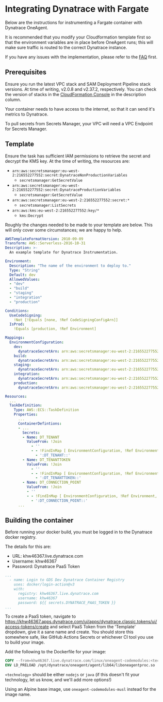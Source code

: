 # Integrating Dynatrace with Fargate

Below are the instructions for instrumenting a Fargate container with Dynatrace OneAgent.

It is recommended that you modify your Cloudformation template first so that the environment variables are in place before OneAgent runs; this will make sure traffic is routed to the correct Dynatrace instance.

If you have any issues with the implementation, please refer to the [FAQ](../FAQ.md) first.

## Prerequisites

Ensure you run the latest VPC stack and SAM Deployment Pipeline stack versions. At time of writing, v2.0.8 and v2.37.2, respectively. You can check the version of stacks in the [CloudFormation Console](https://eu-west-2.console.aws.amazon.com/cloudformation/home?region=eu-west-2#/stacks) in the description column.

Your container needs to have access to the internet, so that it can send it's metrics to Dynatrace.

To pull secrets from Secrets Manager, your VPC will need a VPC Endpoint for Secrets Manager.

## Template

Ensure the task has sufficient IAM permissions to retrieve the secret and decrypt the KMS key. At the time of writing, the resources are:

- `arn:aws:secretsmanager:eu-west-2:216552277552:secret:DynatraceNonProductionVariables`
  - `secretsmanager:GetSecretValue`
- `arn:aws:secretsmanager:eu-west-2:216552277552:secret:DynatraceProductionVariables`
  - `secretsmanager:GetSecretValue`
- `arn:aws:secretsmanager:eu-west-2:216552277552:secret:*`
  - `secretsmanager:ListSecrets`
- `arn:aws:kms:eu-west-2:216552277552:key/*`
  - `kms:Decrypt`

Roughly the changes needed to be made to your template are below. This will only cover some circumstances; we are happy to help.

```yaml
AWSTemplateFormatVersion: 2010-09-09
Transform: AWS::Serverless-2016-10-31
Description: >-
  An example template for Dynatrace Instrumentation.

Environment:
  Description: "The name of the environment to deploy to."
  Type: "String"
  Default: dev
  AllowedValues:
  - "dev"
  - "build"
  - "staging"
  - "integration"
  - "production"

Conditions:
  UseCodeSigning:
    !Not [!Equals [none, !Ref CodeSigningConfigArn]]
  IsProd:
    !Equals [production, !Ref Environment]

Mappings:
  EnvironmentConfiguration:
    dev:
      dynatraceSecretArn: arn:aws:secretsmanager:eu-west-2:216552277552:secret:DynatraceNonProductionVariables
    build:
      dynatraceSecretArn: arn:aws:secretsmanager:eu-west-2:216552277552:secret:DynatraceNonProductionVariables
    staging:
      dynatraceSecretArn: arn:aws:secretsmanager:eu-west-2:216552277552:secret:DynatraceNonProductionVariables
    integration:
      dynatraceSecretArn: arn:aws:secretsmanager:eu-west-2:216552277552:secret:DynatraceNonProductionVariables
    production:
      dynatraceSecretArn: arn:aws:secretsmanager:eu-west-2:216552277552:secret:DynatraceProductionVariables      

Resources:
  ...
  TaskDefinition:
    Type: AWS::ECS::TaskDefinition
    Properties:
      ...
      ContainerDefintions:
      - ...
        Secrets:
        - Name: DT_TENANT
          ValueFrom: !Join
            - ''
            - - !FindInMap [ EnvironmentConfiguration, !Ref Environment, dynatraceSecretArn ]
              - ':DT_TENANT::'
        - Name: DT_TENANTTOKEN
          ValueFrom: !Join
            - ''
            - - !FindInMap [ EnvironmentConfiguration, !Ref Environment, dynatraceSecretArn ]
              - ':DT_TENANTTOKEN::'
        - Name: DT_CONNECTION_POINT
          ValueFrom: !Join
          - ''
          - - !FindInMap [ EnvironmentConfiguration, !Ref Environment, dynatraceSecretArn ]
            - ':DT_CONNECTION_POINT::'
      ...
```

## Building the container

Before running your docker build, you must be logged in to the Dynatrace docker registry.

The details for this are:

- URL: khw46367.live.dynatrace.com
- Username: khw46367
- Password: Dynatrace PaaS Token

```yaml
...
  - name: Login to GDS Dev Dynatrace Container Registry
    uses: docker/login-action@v3
    with:
      registry: khw46367.live.dynatrace.com
      username: khw46367
      password: ${{ secrets.DYNATRACE_PAAS_TOKEN }}
...
```

To create a PaaS token, navigate to <https://khw46367.apps.dynatrace.com/ui/apps/dynatrace.classic.tokens/ui/access-tokens/create> and select PaaS Token from the 'Template' dropdown, give it a sane name and create. You should store this somewhere safe, like GitHub Actions Secrets or whichever CI tool you use to build your image.

Add the following to the Dockerfile for your image:

```Dockerfile
COPY --from=khw46367.live.dynatrace.com/linux/oneagent-codemodules:<technology> / /
ENV LD_PRELOAD /opt/dynatrace/oneagent/agent/lib64/liboneagentproc.so
```

`<technology>` should be either `nodejs` or `java` (if this doesn't fit your technology, let us know, and we'll add more options!)

Using an Alpine base image, use `oneagent-codemodules-musl` instead for the image name.
